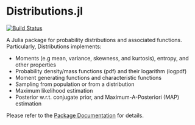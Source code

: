 Distributions.jl
================

[![Build Status](https://travis-ci.org/JuliaStats/Distributions.jl.png)](https://travis-ci.org/JuliaStats/Distributions.jl)

A Julia package for probability distributions and associated functions. Particularly, Distributions implements:

* Moments (e.g mean, variance, skewness, and kurtosis), entropy, and other properties
* Probability density/mass functions (pdf) and their logarithm (logpdf)
* Moment generating functions and characteristic functions
* Sampling from population or from a distribution
* Maximum likelihood estimation
* Posterior w.r.t. conjugate prior, and Maximum-A-Posteriori (MAP) estimation

Please refer to the [Package Documentation](http://juliastats.github.io/Distributions.jl/index.html) for details. 
